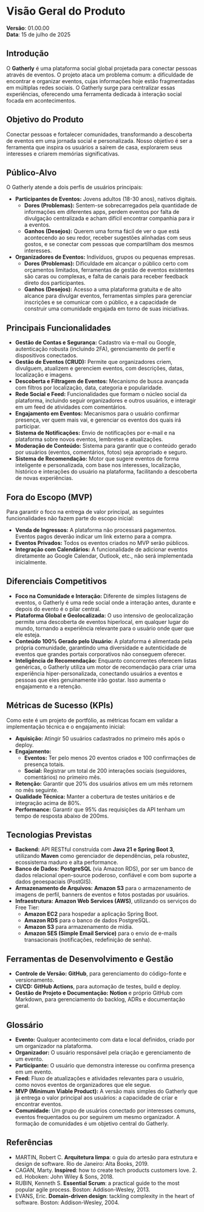 # Visão Geral do Produto

**Versão**: 01.00.00  
**Data**: 15 de julho de 2025

## Introdução

O **Gatherly** é uma plataforma social global projetada para conectar pessoas através de eventos. O projeto ataca um problema comum: a dificuldade de encontrar e organizar eventos, cujas informações hoje estão fragmentadas em múltiplas redes sociais. O Gatherly surge para centralizar essas experiências, oferecendo uma ferramenta dedicada à interação social focada em acontecimentos.

## Objetivo do Produto

Conectar pessoas e fortalecer comunidades, transformando a descoberta de eventos em uma jornada social e personalizada. Nosso objetivo é ser a ferramenta que inspira os usuários a saírem de casa, explorarem seus interesses e criarem memórias significativas.

## Público-Alvo

O Gatherly atende a dois perfis de usuários principais:

- **Participantes de Eventos:** Jovens adultos (18-30 anos), nativos digitais.
    - **Dores (Problemas):** Sentem-se sobrecarregados pela quantidade de informações em diferentes apps, perdem eventos por falta de divulgação centralizada e acham difícil encontrar companhia para ir a eventos.
    - **Ganhos (Desejos):** Querem uma forma fácil de ver o que está acontecendo ao seu redor, receber sugestões alinhadas com seus gostos, e se conectar com pessoas que compartilham dos mesmos interesses.
- **Organizadores de Eventos:** Indivíduos, grupos ou pequenas empresas.
    - **Dores (Problemas):** Dificuldade em alcançar o público certo com orçamentos limitados, ferramentas de gestão de eventos existentes são caras ou complexas, e falta de canais para receber feedback direto dos participantes.
    - **Ganhos (Desejos):** Acesso a uma plataforma gratuita e de alto alcance para divulgar eventos, ferramentas simples para gerenciar inscrições e se comunicar com o público, e a capacidade de construir uma comunidade engajada em torno de suas iniciativas.

## Principais Funcionalidades

- **Gestão de Contas e Segurança:** Cadastro via e-mail ou Google, autenticação robusta (incluindo 2FA), gerenciamento de perfil e dispositivos conectados.
- **Gestão de Eventos (CRUD):** Permite que organizadores criem, divulguem, atualizem e gerenciem eventos, com descrições, datas, localização e imagens.
- **Descoberta e Filtragem de Eventos:** Mecanismo de busca avançada com filtros por localização, data, categoria e popularidade.
- **Rede Social e Feed:** Funcionalidades que formam o núcleo social da plataforma, incluindo seguir organizadores e outros usuários, e interagir em um feed de atividades com comentários.
- **Engajamento em Eventos:** Mecanismos para o usuário confirmar presença, ver quem mais vai, e gerenciar os eventos dos quais irá participar.
- **Sistema de Notificações:** Envio de notificações por e-mail e na plataforma sobre novos eventos, lembretes e atualizações.
- **Moderação de Conteúdo:** Sistema para garantir que o conteúdo gerado por usuários (eventos, comentários, fotos) seja apropriado e seguro.
- **Sistema de Recomendação:** Motor que sugere eventos de forma inteligente e personalizada, com base nos interesses, localização, histórico e interações do usuário na plataforma, facilitando a descoberta de novas experiências.

## Fora do Escopo (MVP)

Para garantir o foco na entrega de valor principal, as seguintes funcionalidades não fazem parte do escopo inicial:

- **Venda de Ingressos:** A plataforma não processará pagamentos. Eventos pagos deverão indicar um link externo para a compra.
- **Eventos Privados:** Todos os eventos criados no MVP serão públicos.
- **Integração com Calendários:** A funcionalidade de adicionar eventos diretamente ao Google Calendar, Outlook, etc., não será implementada inicialmente.

## Diferenciais Competitivos

- **Foco na Comunidade e Interação:** Diferente de simples listagens de eventos, o Gatherly é uma rede social onde a interação antes, durante e depois do evento é o pilar central.
- **Plataforma Global e Geolocalizada:** O uso intensivo de geolocalização permite uma descoberta de eventos hiperlocal, em qualquer lugar do mundo, tornando a experiência relevante para o usuário onde quer que ele esteja.
- **Conteúdo 100% Gerado pelo Usuário:** A plataforma é alimentada pela própria comunidade, garantindo uma diversidade e autenticidade de eventos que grandes portais corporativos não conseguem oferecer.
- **Inteligência de Recomendação:** Enquanto concorrentes oferecem listas genéricas, o Gatherly utiliza um motor de recomendação para criar uma experiência hiper-personalizada, conectando usuários a eventos e pessoas que eles genuinamente irão gostar. Isso aumenta o engajamento e a retenção.

## Métricas de Sucesso (KPIs)

Como este é um projeto de portfólio, as métricas focam em validar a implementação técnica e o engajamento inicial:

- **Aquisição:** Atingir 50 usuários cadastrados no primeiro mês após o deploy.
- **Engajamento:**
    - **Eventos:** Ter pelo menos 20 eventos criados e 100 confirmações de presença totais.
    - **Social:** Registrar um total de 200 interações sociais (seguidores, comentários) no primeiro mês.
- **Retenção:** Garantir que 20% dos usuários ativos em um mês retornem no mês seguinte.
- **Qualidade Técnica:** Manter a cobertura de testes unitários e de integração acima de 80%.
- **Performance:** Garantir que 95% das requisições da API tenham um tempo de resposta abaixo de 200ms.

## Tecnologias Previstas

- **Backend:** API RESTful construída com **Java 21 e Spring Boot 3**, utilizando **Maven** como gerenciador de dependências, pela robustez, ecossistema maduro e alta performance.
- **Banco de Dados:** **PostgreSQL** (via Amazon RDS), por ser um banco de dados relacional open-source poderoso, confiável e com bom suporte a dados geoespaciais (PostGIS).
- **Armazenamento de Arquivos:** **Amazon S3** para o armazenamento de imagens de perfil, banners de eventos e fotos postadas por usuários.
- **Infraestrutura:** **Amazon Web Services (AWS)**, utilizando os serviços do Free Tier:
    - **Amazon EC2** para hospedar a aplicação Spring Boot.
    - **Amazon RDS** para o banco de dados PostgreSQL.
    - **Amazon S3** para armazenamento de mídia.
    - **Amazon SES (Simple Email Service)** para o envio de e-mails transacionais (notificações, redefinição de senha).

## Ferramentas de Desenvolvimento e Gestão

- **Controle de Versão:** **GitHub**, para gerenciamento do código-fonte e versionamento.
- **CI/CD:** **GitHub Actions**, para automação de testes, build e deploy.
- **Gestão de Projeto e Documentação:** **Notion** e próprio GitHub com Markdown, para gerenciamento do backlog, ADRs e documentação geral.

## Glossário

- **Evento:** Qualquer acontecimento com data e local definidos, criado por um organizador na plataforma.
- **Organizador:** O usuário responsável pela criação e gerenciamento de um evento.
- **Participante:** O usuário que demonstra interesse ou confirma presença em um evento.
- **Feed:** Fluxo de atualizações e atividades relevantes para o usuário, como novos eventos de organizadores que ele segue.
- **MVP (Minimum Viable Product):** A versão mais simples do Gatherly que já entrega o valor principal aos usuários: a capacidade de criar e encontrar eventos.
- **Comunidade:** Um grupo de usuários conectado por interesses comuns, eventos frequentados ou por seguirem um mesmo organizador. A formação de comunidades é um objetivo central do Gatherly.

## Referências

- MARTIN, Robert C. **Arquitetura limpa**: o guia do artesão para estrutura e design de software. Rio de Janeiro: Alta Books, 2019.
- CAGAN, Marty. **Inspired**: how to create tech products customers love. 2. ed. Hoboken: John Wiley & Sons, 2018.
- RUBIN, Kenneth S. **Essential Scrum**: a practical guide to the most popular agile process. Boston: Addison-Wesley, 2013.
- EVANS, Eric. **Domain-driven design**: tackling complexity in the heart of software. Boston: Addison-Wesley, 2004.